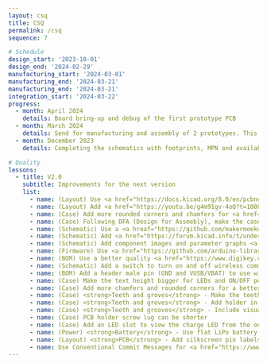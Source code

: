 ```yaml
---
layout: csq
title: CSQ
permalink: /csq
sequence: 7

# Schedule
design_start: '2023-10-01'
design_end: '2024-02-29'
manufacturing_start: '2024-03-01'
manufacturing_end: '2024-03-21'
manufacturing_end: '2024-03-21'
integration_start: '2024-03-22'
progress:
  - month: April 2024
    details: Board bring-up and debug of the first prototype PCB
  - month: March 2024
    details: Send for manufacturing and assembly of 2 prototypes. This phase includes PCB manufacturing, component procurement, pick and place, 3D printing the cases.
  - month: December 2023
    details: Completing the schematics with footprints, MPN and availability of assembly parts.

# Quality
lessons:
  - title: V2.0
    subtitle: Improvements for the next version
    list:
      - name: (Layout) Use <a href="https://docs.kicad.org/8.0/en/pcbnew/pcbnew.html">teardrops</a> in KiCAD 8.0
      - name: (Layout) Add <a href="https://youtu.be/g4m91gv-4oQ?t=1088">fudicial markers</a> for pick and place
      - name: (Case) Add more rounded corners and chamfers for <a href="https://www.pinterest.com/sayanee/product-design/">timeless product design</a> enclosures
      - name: (Case) Following DFA (Design for Assmebly), make the case easier to assemble by creating assymetric screw hole positions on the PCB and case
      - name: (Schematic) Use a <a hreaf="https://github.com/makermoekoe/Picoclick-C3/blob/main/pcb/Picoclick_C3T/picoclick_c3t_v1_bom.csv#L18">single RGB LED</a> for status indication
      - name: (Schematic) Add <a href="https://forum.kicad.info/t/understanding-multi-sheet-schematics/42922/2">multi sheet schematics</a> for better readability
      - name: (Schematic) Add component images and parameter graphs <a href="https://github.com/EPFLXplore/XRE_LeggedRobot_HW/blob/master/amulet_controller/Schematic/amulet_controller.pdf">for better understanding</a>
      - name: (Firmware) Use <a href="https://github.com/arduino-libraries/Arduino_ESP32_OTA">OTA updates</a> for firmware
      - name: (BOM) Use a better quality <a href="https://www.digikey.com/en/products/detail/nidec-components-corporation/CL-SB-22A-11T/3507836">slide switch DPDT</a> for <a href="https://www.nordicsemi.com/Products/Development-hardware/Power-Profiler-Kit-2/Download#infotabs">better tactile feedback</a>
      - name: (Schematic) Add a switch to turn on and off wireless communication to fallback to legacy functionality
      - name: (BOM) Add a header male pin (GND and VUSB/VBAT) to use with nRF profiler for power consumption measurements
      - name: (Case) Make the text height bigger for LEDs and ON/OFF power switch
      - name: (Case) Add more chamfers and rounded corners for a better aesthetic
      - name: (Case) <strong>Teeth and groves</strong> - Make the teeth thicker for better strength
      - name: (Case) <strong>Teeth and groves</strong> - Add holder in the teeth to that the top and bottom case do not slide
      - name: (Case) <strong>Teeth and grooves</strong> - Include visual cues on the exterior for finger placement
      - name: (Case) PCB holder screw lug can be shorter
      - name: (Case) Add an LED slot to view the charge LED from the outside without opening the case
      - name: (Power) <strong>Battery</strong> - Use flat LiPo battery for a compact design
      - name: (Layout) <strong>PCB</strong> - Add silkscreen pin labels for all connectors that extend outside the PCB E.g. pin headers or USB-C
      - name: Use Conventional Commit Messages for <a href="https://www.conventionalcommits.org/en/v1.0.0/">better git history</a> with scopes such as schematic, layout, bom, firmware, case, power.
---
```

